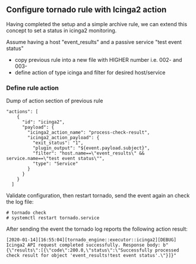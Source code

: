 ## Configure tornado rule with Icinga2 action

Having completed the setup and a simple archive rule, we can extend this concept to set a status in icinga2 monitoring.

Assume having a host "event_results" and a passive service "test event status"

- copy previous rule into a new file with HIGHER number i.e. 002- and 003-
- define action of type icinga and filter for desired host/service

### Define rule action

Dump of action section of previous rule
```
"actions": [
    {
      "id": "icinga2",
      "payload": {
        "icinga2_action_name": "process-check-result",
        "icinga2_action_payload": {
          "exit_status": "1",
          "plugin_output": "${event.payload.subject}",
          "filter": "host.name==\"event_results\" && service.name==\"test event status\"",
          "type": "Service"
        }
      }
    }
  ]

```

Validate configuration, then restart tornado, send the event again an check the log file:
```
# tornado check
# systemctl restart tornado.service
```
After sending the event the tornado log reports the following action result:
```
[2020-01-14][16:55:04][tornado_engine::executor::icinga2][DEBUG] Icinga2 API request completed successfully. Response body: b"{\"results\":[{\"code\":200.0,\"status\":\"Successfully processed check result for object 'event_results!test event status'.\"}]}"
```
